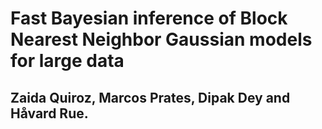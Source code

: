 # Fast Bayesian inference of Block Nearest Neighbor Gaussian models for large data

## Zaida Quiroz, Marcos Prates, Dipak Dey and Håvard Rue.

